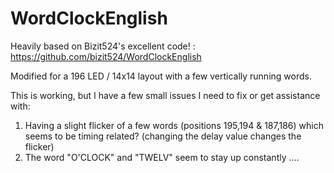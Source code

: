 # WordClockEnglish

Heavily based on Bizit524's excellent code! : https://github.com/bizit524/WordClockEnglish

Modified for a 196 LED / 14x14 layout with a few vertically running words.

This is working, but I have a few small issues I need to fix or get assistance with:

 1. Having a slight flicker of a few words (positions 195,194 & 187,186) which seems to be timing related? (changing the delay value changes the flicker)
 2. The word "O'CLOCK" and "TWELV" seem to stay up constantly .... 
